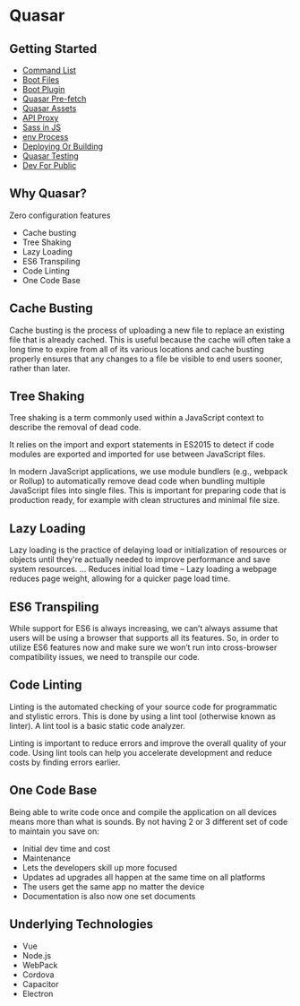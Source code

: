 # Quasar

## Getting Started

- [Command List](commandList.md)
- [Boot Files](bootFiles.md)
- [Boot Plugin](bootPlugin.md)
- [Quasar Pre-fetch](quasarPrefetch.md)
- [Quasar Assets](quasarAssets.md)
- [API Proxy](apiProxy.md)
- [Sass in JS](sassInJs.md)
- [env Process](envProcess.md)
- [Deploying Or Building](deployingOrBuilding.md)
- [Quasar Testing](quasarTesting.md)
- [Dev For Public](devForPublic.md)

## Why Quasar?

Zero configuration features

- Cache busting
- Tree Shaking
- Lazy Loading
- ES6 Transpiling
- Code Linting
- One Code Base

## Cache Busting

Cache busting is the process of uploading a new file to replace an existing file that is already cached. This is useful because the cache will often take a long time to expire from all of its various locations and cache busting properly ensures that any changes to a file be visible to end users sooner, rather than later.

## Tree Shaking

Tree shaking is a term commonly used within a JavaScript context to describe the removal of dead code.

It relies on the import and export statements in ES2015 to detect if code modules are exported and imported for use between JavaScript files.

In modern JavaScript applications, we use module bundlers (e.g., webpack or Rollup) to automatically remove dead code when bundling multiple JavaScript files into single files. This is important for preparing code that is production ready, for example with clean structures and minimal file size.

## Lazy Loading

Lazy loading is the practice of delaying load or initialization of resources or objects until they're actually needed to improve performance and save system resources. ... Reduces initial load time – Lazy loading a webpage reduces page weight, allowing for a quicker page load time.

## ES6 Transpiling

While support for ES6 is always increasing, we can’t always assume that users will be using a browser that supports all its features. So, in order to utilize ES6 features now and make sure we won’t run into cross-browser compatibility issues, we need to transpile our code.

## Code Linting

Linting is the automated checking of your source code for programmatic and stylistic errors. This is done by using a lint tool (otherwise known as linter). A lint tool is a basic static code analyzer.

Linting is important to reduce errors and improve the overall quality of your code. Using lint tools can help you accelerate development and reduce costs by finding errors earlier.

## One Code Base

Being able to write code once and compile the application on all devices means more than what is sounds. By not having 2 or 3 different set of code to maintain you save on:

- Initial dev time and cost
- Maintenance
- Lets the developers skill up more focused
- Updates ad upgrades all happen at the same time on all platforms
- The users get the same app no matter the device
- Documentation is also now one set documents

## Underlying Technologies

- Vue
- Node.js
- WebPack
- Cordova
- Capacitor
- Electron
